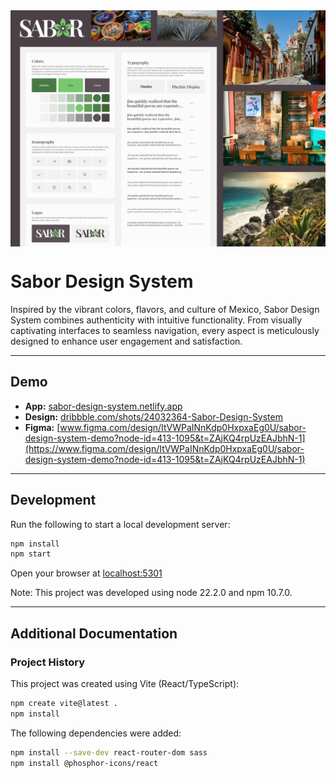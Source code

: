 <img src='src/assets/images/screenshots/sabor-cover.png' style='display: block; margin: 0 auto 1rem; max-width: 100%;'>

# Sabor Design System

Inspired by the vibrant colors, flavors, and culture of Mexico, Sabor Design System combines authenticity with intuitive functionality. From visually captivating interfaces to seamless navigation, every aspect is meticulously designed to enhance user engagement and satisfaction.

---


## Demo

- **App:** [sabor-design-system.netlify.app](https://sabor-design-system.netlify.app)
- **Design:** [dribbble.com/shots/24032364-Sabor-Design-System](https://dribbble.com/shots/24032364-Sabor-Design-System)
- **Figma:** [www.figma.com/design/ItVWPaINnKdp0HxpxaEg0U/sabor-design-system-demo?node-id=413-1095&t=ZAjKQ4rpUzEAJbhN-1](https://www.figma.com/design/ItVWPaINnKdp0HxpxaEg0U/sabor-design-system-demo?node-id=413-1095&t=ZAjKQ4rpUzEAJbhN-1)

---


## Development

Run the following to start a local development server:

```bash
npm install
npm start
```

Open your browser at [localhost:5301](http://localhost:5301)

Note: This project was developed using node 22.2.0 and npm 10.7.0.

---


## Additional Documentation

### Project History

This project was created using Vite (React/TypeScript):

```bash
npm create vite@latest .
npm install
```

The following dependencies were added:

```bash
npm install --save-dev react-router-dom sass
npm install @phosphor-icons/react
```
